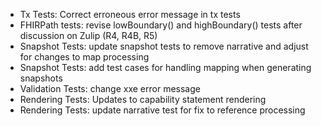 * Tx Tests: Correct erroneous error message in tx tests
* FHIRPath tests: revise lowBoundary() and highBoundary() tests after discussion on Zulip (R4, R4B, R5)
* Snapshot Tests: update snapshot tests to remove narrative and adjust for changes to map processing
* Snapshot Tests: add test cases for handling mapping when generating snapshots
* Validation Tests: change xxe error message
* Rendering Tests: Updates to capability statement rendering
* Rendering Tests: update narrative test for fix to reference processing
